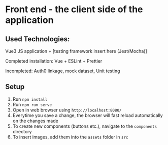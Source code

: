 # Front end - the client side of the application

## Used Technologies:
Vue3 JS application + [testing framework insert here (Jest/Mocha)]

Completed installation: Vue + ESLint + Prettier

Incompleted: Auth0 linkage, mock dataset, Unit testing

## Setup
1. Run `npm install`
2. Run `npm run serve`
3. Open in web browser using `http://localhost:8080/`
4. Everytime you save a change, the browser will fast reload automatically on the changes made
5. To create new components (buttons etc.), navigate to the `components` directory
6. To insert images, add them into the `assets` folder in `src`